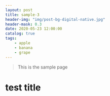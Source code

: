 ```yaml
---
layout: post
title: sample-3
header-img: "img/post-bg-digital-native.jpg"
header-mask: 0.3
date: 2020-05-23 12:00:00
catalog: true
tags:
    - apple
    - banana
    - grape
---
```


> This is the sample page

# test title
